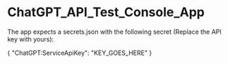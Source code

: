 # ChatGPT_API_Test_Console_App

The app expects a secrets.json with the following secret (Replace the API key with yours):

{
  "ChatGPT:ServiceApiKey": "KEY_GOES_HERE"
}